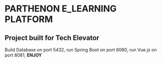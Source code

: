 PARTHENON E_LEARNING PLATFORM
=============================

Project built for Tech Elevator
-------------------------------

Build Database on port 5432, run Spring Boot on port 8080, run Vue.js on port 8081, **ENJOY**
